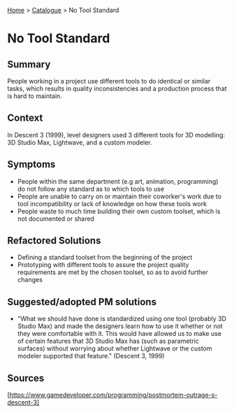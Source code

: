 [Home](../README.md) > [Catalogue](../Antipatterns_catalogue.md) > No Tool Standard

# No Tool Standard

## Summary
People working in a project use different tools to do identical or similar tasks, which results in quality inconsistencies and a production process that is hard to maintain.

## Context
In Descent 3 (1999), level designers used 3 different tools for 3D modelling: 3D Studio Max, Lightwave, and a custom modeler. 

## Symptoms
- People within the same department (e.g art, animation, programming) do not follow any standard as to which tools to use
- People are unable to carry on or maintain their coworker's work due to tool incompatibility or lack of knowledge on how these tools work
- People waste to much time building their own custom toolset, which is not documented or shared

## Refactored Solutions
- Defining a standard toolset from the beginning of the project
- Prototyping with different tools to assure the project quality requirements are met by the chosen toolset, so as to avoid further changes

## Suggested/adopted PM solutions
- "What we should have done is standardized using one tool (probably 3D Studio Max) and made the designers learn how to use it whether or not they were comfortable with it. This would have allowed us to make use of certain features that 3D Studio Max has (such as parametric surfaces) without worrying about whether Lightwave or the custom modeler supported that feature." (Descent 3, 1999)

## Sources
[https://www.gamedeveloper.com/programming/postmortem-outrage-s-descent-3]
